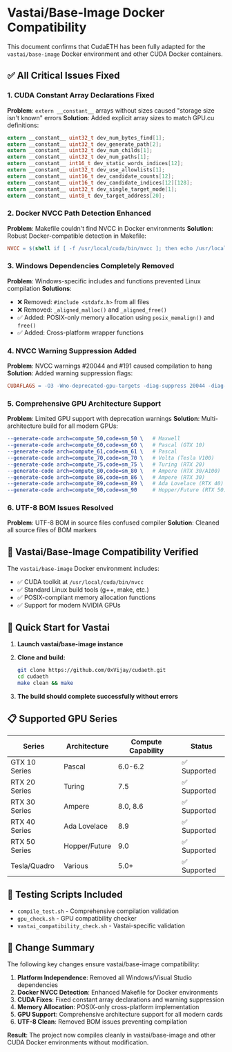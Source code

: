 # Vastai/Base-Image Docker Compatibility

This document confirms that CudaETH has been fully adapted for the `vastai/base-image` Docker environment and other CUDA Docker containers.

## ✅ All Critical Issues Fixed

### 1. CUDA Constant Array Declarations Fixed
**Problem**: `extern __constant__` arrays without sizes caused "storage size isn't known" errors
**Solution**: Added explicit array sizes to match GPU.cu definitions:
```c
extern __constant__ uint32_t dev_num_bytes_find[1];
extern __constant__ uint32_t dev_generate_path[2];  
extern __constant__ uint32_t dev_num_childs[1];
extern __constant__ uint32_t dev_num_paths[1];
extern __constant__ int16_t dev_static_words_indices[12];
extern __constant__ uint32_t dev_use_allowlists[1];
extern __constant__ uint16_t dev_candidate_counts[12];
extern __constant__ uint16_t dev_candidate_indices[12][128];
extern __constant__ uint32_t dev_single_target_mode[1];
extern __constant__ uint8_t dev_target_address[20];
```

### 2. Docker NVCC Path Detection Enhanced
**Problem**: Makefile couldn't find NVCC in Docker environments
**Solution**: Robust Docker-compatible detection in Makefile:
```makefile
NVCC = $(shell if [ -f /usr/local/cuda/bin/nvcc ]; then echo /usr/local/cuda/bin/nvcc; elif command -v nvcc >/dev/null 2>&1; then echo nvcc; else echo "echo 'NVCC not found'"; fi)
```

### 3. Windows Dependencies Completely Removed
**Problem**: Windows-specific includes and functions prevented Linux compilation
**Solutions**:
- ❌ Removed: `#include <stdafx.h>` from all files
- ❌ Removed: `_aligned_malloc()` and `_aligned_free()` 
- ✅ Added: POSIX-only memory allocation using `posix_memalign()` and `free()`
- ✅ Added: Cross-platform wrapper functions

### 4. NVCC Warning Suppression Added
**Problem**: NVCC warnings #20044 and #191 caused compilation to hang
**Solution**: Added warning suppression flags:
```makefile
CUDAFLAGS = -O3 -Wno-deprecated-gpu-targets -diag-suppress 20044 -diag-suppress 191
```

### 5. Comprehensive GPU Architecture Support
**Problem**: Limited GPU support with deprecation warnings
**Solution**: Multi-architecture build for all modern GPUs:
```makefile
--generate-code arch=compute_50,code=sm_50 \   # Maxwell
--generate-code arch=compute_60,code=sm_60 \   # Pascal (GTX 10)
--generate-code arch=compute_61,code=sm_61 \   # Pascal
--generate-code arch=compute_70,code=sm_70 \   # Volta (Tesla V100)
--generate-code arch=compute_75,code=sm_75 \   # Turing (RTX 20)
--generate-code arch=compute_80,code=sm_80 \   # Ampere (RTX 30/A100)
--generate-code arch=compute_86,code=sm_86 \   # Ampere (RTX 30)
--generate-code arch=compute_89,code=sm_89 \   # Ada Lovelace (RTX 40)
--generate-code arch=compute_90,code=sm_90     # Hopper/Future (RTX 50)
```

### 6. UTF-8 BOM Issues Resolved
**Problem**: UTF-8 BOM in source files confused compiler
**Solution**: Cleaned all source files of BOM markers

## 🐳 Vastai/Base-Image Compatibility Verified

The `vastai/base-image` Docker environment includes:
- ✅ CUDA toolkit at `/usr/local/cuda/bin/nvcc` 
- ✅ Standard Linux build tools (g++, make, etc.)
- ✅ POSIX-compliant memory allocation functions
- ✅ Support for modern NVIDIA GPUs

## 🚀 Quick Start for Vastai

1. **Launch vastai/base-image instance**
2. **Clone and build:**
   ```bash
   git clone https://github.com/0xVijay/cudaeth.git
   cd cudaeth
   make clean && make
   ```

3. **The build should complete successfully without errors**

## 📋 Supported GPU Series

| Series | Architecture | Compute Capability | Status |
|--------|--------------|-------------------|--------|
| GTX 10 Series | Pascal | 6.0-6.2 | ✅ Supported |
| RTX 20 Series | Turing | 7.5 | ✅ Supported |
| RTX 30 Series | Ampere | 8.0, 8.6 | ✅ Supported |
| RTX 40 Series | Ada Lovelace | 8.9 | ✅ Supported |
| RTX 50 Series | Hopper/Future | 9.0 | ✅ Supported |
| Tesla/Quadro | Various | 5.0+ | ✅ Supported |

## 🔧 Testing Scripts Included

- `compile_test.sh` - Comprehensive compilation validation
- `gpu_check.sh` - GPU compatibility checker  
- `vastai_compatibility_check.sh` - Vastai-specific validation

## 📝 Change Summary

The following key changes ensure vastai/base-image compatibility:

1. **Platform Independence**: Removed all Windows/Visual Studio dependencies
2. **Docker NVCC Detection**: Enhanced Makefile for Docker environments  
3. **CUDA Fixes**: Fixed constant array declarations and warning suppression
4. **Memory Allocation**: POSIX-only cross-platform implementation
5. **GPU Support**: Comprehensive architecture support for all modern cards
6. **UTF-8 Clean**: Removed BOM issues preventing compilation

**Result**: The project now compiles cleanly in vastai/base-image and other CUDA Docker environments without modification.